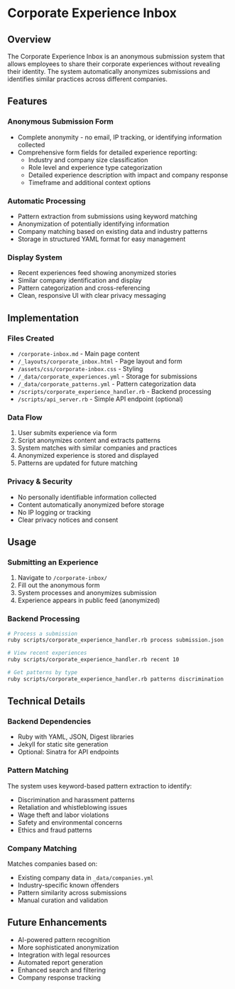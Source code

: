 # Corporate Experience Inbox

## Overview
The Corporate Experience Inbox is an anonymous submission system that allows employees to share their corporate experiences without revealing their identity. The system automatically anonymizes submissions and identifies similar practices across different companies.

## Features

### Anonymous Submission Form
- Complete anonymity - no email, IP tracking, or identifying information collected
- Comprehensive form fields for detailed experience reporting:
  - Industry and company size classification
  - Role level and experience type categorization
  - Detailed experience description with impact and company response
  - Timeframe and additional context options

### Automatic Processing
- Pattern extraction from submissions using keyword matching
- Anonymization of potentially identifying information
- Company matching based on existing data and industry patterns
- Storage in structured YAML format for easy management

### Display System
- Recent experiences feed showing anonymized stories
- Similar company identification and display
- Pattern categorization and cross-referencing
- Clean, responsive UI with clear privacy messaging

## Implementation

### Files Created
- `/corporate-inbox.md` - Main page content
- `/_layouts/corporate_inbox.html` - Page layout and form
- `/assets/css/corporate-inbox.css` - Styling
- `/_data/corporate_experiences.yml` - Storage for submissions
- `/_data/corporate_patterns.yml` - Pattern categorization data
- `/scripts/corporate_experience_handler.rb` - Backend processing
- `/scripts/api_server.rb` - Simple API endpoint (optional)

### Data Flow
1. User submits experience via form
2. Script anonymizes content and extracts patterns
3. System matches with similar companies and practices
4. Anonymized experience is stored and displayed
5. Patterns are updated for future matching

### Privacy & Security
- No personally identifiable information collected
- Content automatically anonymized before storage
- No IP logging or tracking
- Clear privacy notices and consent

## Usage

### Submitting an Experience
1. Navigate to `/corporate-inbox/`
2. Fill out the anonymous form
3. System processes and anonymizes submission
4. Experience appears in public feed (anonymized)

### Backend Processing
```bash
# Process a submission
ruby scripts/corporate_experience_handler.rb process submission.json

# View recent experiences
ruby scripts/corporate_experience_handler.rb recent 10

# Get patterns by type
ruby scripts/corporate_experience_handler.rb patterns discrimination
```

## Technical Details

### Backend Dependencies
- Ruby with YAML, JSON, Digest libraries
- Jekyll for static site generation
- Optional: Sinatra for API endpoints

### Pattern Matching
The system uses keyword-based pattern extraction to identify:
- Discrimination and harassment patterns
- Retaliation and whistleblowing issues
- Wage theft and labor violations
- Safety and environmental concerns
- Ethics and fraud patterns

### Company Matching
Matches companies based on:
- Existing company data in `_data/companies.yml`
- Industry-specific known offenders
- Pattern similarity across submissions
- Manual curation and validation

## Future Enhancements
- AI-powered pattern recognition
- More sophisticated anonymization
- Integration with legal resources
- Automated report generation
- Enhanced search and filtering
- Company response tracking